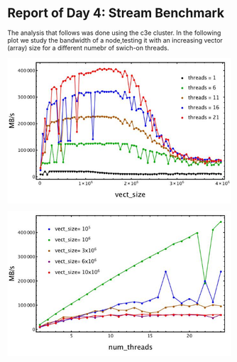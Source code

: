 # Report of Day 4: Stream Benchmark

The analysis that follows was done using the c3e cluster. In the following plot we study the bandwidth of a node,testing it with an increasing vector (array) size for a different numebr of swich-on threads.

![Figure_1](fixthr.jpg)




![Figure_2](fixvsize.jpg)

